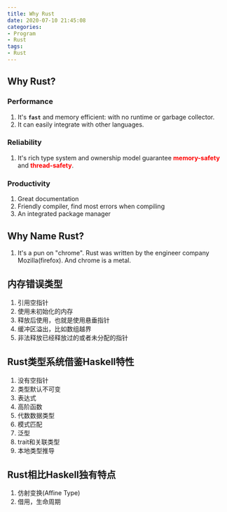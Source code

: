 ```yaml
---
title: Why Rust
date: 2020-07-10 21:45:08
categories:
- Program
- Rust
tags:
- Rust
---
```


## Why Rust?
### Performance
1. It's **`fast`** and memory efficient: with no runtime or garbage collector.
1. It can easily integrate with other languages.

### Reliability
1. It's rich type system and ownership model guarantee <font color='red'>**memory-safety**</font> and <font color='red'>**thread-safety**</font>.

### Productivity
1. Great documentation
1. Friendly compiler, find most errors when compiling
1. An integrated package manager

## Why Name Rust?
1. It's a pun on "chrome". Rust was written by the engineer company Mozilla(firefox). And chrome is a metal.


## 内存错误类型
1. 引用空指针
1. 使用未初始化的内存
1. 释放后使用，也就是使用悬垂指针
1. 缓冲区溢出，比如数组越界
1. 非法释放已经释放过的或者未分配的指针

## Rust类型系统借鉴Haskell特性
1. 没有空指针
1. 类型默认不可变
1. 表达式
1. 高阶函数
1. 代数数据类型
1. 模式匹配
1. 泛型
1. trait和关联类型
1. 本地类型推导

## Rust相比Haskell独有特点
1. 仿射变换(Affine Type)
1. 借用，生命周期
